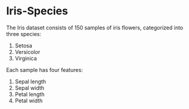 # Iris-Species
The Iris dataset consists of 150 samples of iris flowers, categorized into three species:

1. Setosa
2. Versicolor
3. Virginica

Each sample has four features:
1. Sepal length
2. Sepal width
3. Petal length
4. Petal width
